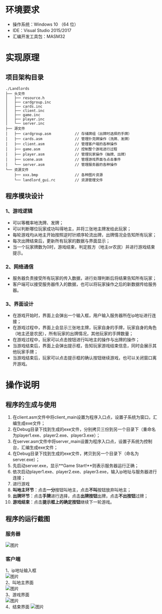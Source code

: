# 环境要求
* 操作系统：Windows 10 （64 位）
* IDE：Visual Studio 2015/2017
* 汇编开发工具包：MASM32
# 实现原理
## 项目架构目录
```
./Landlords
├── 头文件
│   ├── resource.h
│   ├── cardgroup.inc
│   ├── cards.inc
│   ├── client.inc
│   ├── game.inc
│   ├── player.inc
│   └── server.inc
├── 源文件
│   ├── cardgroup.asm           // 存储牌组（出牌时选择的手牌）
│   ├── cards.asm               // 管理扑克牌操作（洗牌、发牌）
│   ├── client.asm              // 管理客户端的各种操作
│   ├── game.asm                // 控制整个游戏进行过程
│   ├── player.asm              // 管理玩家操作（抽牌、出牌）
│   ├── scene.asm               // 管理游戏界面与点击事件         
│   └── server.asm              // 管理服务器的各种操作
└── 资源文件
    ├── xxx.bmp                 // 各种图片资源
    └── landlord_gui.rc         // 资源管理文件
```
## 程序模块设计
### 1、游戏逻辑
* 可以等概率地洗牌、发牌；
* 可以判断哪位玩家成功叫得地主，并将三张地主牌发给此玩家；
* 每轮游戏均从地主开始按照逆时针顺序轮流出牌，出牌情况会告知所有玩家；
* 每次出牌结束后，更新所有玩家的数据与界面显示；
* 当一个玩家牌数为0时，游戏结束，判定胜方（地主or农民）并进行游戏结束提示。
### 2、网络通信
* 服务器负责接受所有玩家的传入数据，进行处理判断后将结果告知所有玩家；
* 客户端可以接受服务器传入的数据，也可以将玩家操作之后的新数据传给服务器。
### 3、界面设计
* 在游戏开始时，界面上会弹出一个输入框，用户输入服务器所在ip地址进行连接；
* 在游戏过程中，界面上会显示三张地主牌，玩家自身的手牌，玩家自身的角色（地主还是农民），所有玩家的出牌情况，其他玩家的手牌数量；
* 在游戏过程中，玩家可以点击按钮进行叫地主的操作与出牌的操作；
* 当游戏结束后，界面上会弹出提示框，告知玩家游戏结束信息，同时会展示其他玩家手牌；
* 当游戏结束后，玩家可以点击提示框的确认按钮继续游戏，也可以关闭窗口离开游戏。
# 操作说明
## 程序的生成与使用
1. 在client.asm文件中将client_main设置为程序入口点，设置子系统为窗口，汇编生成exe文件；
2. 在Debug目录下找到生成的exe文件，分别拷贝三份到另一个目录下（重命名为player1.exe、player2.exe、player3.exe）；
3. 在server.asm文件中将server_main设置为程序入口点，设置子系统为控制台，汇编生成exe文件；
4. 在Debug目录下找到生成的exe文件，拷贝到另一个目录下（命名为server.exe）；
5. 先启动server.exe，显示**Game Start!**则表示服务器运行正确；
6. 依次启动player1.exe、player2.exe、player3.exe，输入ip地址与服务器进行连接；
7. 进行游戏
  1. **叫地主环节**：点击**一分**按钮叫地主，点击**不叫**按钮放弃叫地主；
  2. **出牌环节**：点击**手牌**进行选择，点击**出牌按钮**出牌，点击**不出按钮**过牌；
  3. **游戏结束**：点击**提示框上的确定按钮**继续下一轮游戏。
## 程序的运行截图
### 服务器
![图片](https://images-cdn.shimo.im/AYpKfD0uPMU9JECV/无标题.png!thumbnail)
### 客户端
1、ip地址输入框<br>
![图片](https://images-cdn.shimo.im/6eDmhA0Is6c5ye6s/无标题.png)<br>
2、叫地主界面<br>
![图片](https://images-cdn.shimo.im/45Hfe4SmgRodCXEa/无标题.png!thumbnail)<br>
3、游戏界面<br>
![图片](https://images-cdn.shimo.im/vXirYaHPmaExxXvd/无标题.png)<br>
4、结束界面
![图片](https://images-cdn.shimo.im/Myd8xJX1hx4P1ZLF/无标题.png)<br>
